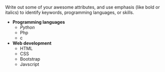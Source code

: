 Write out some of your awesome attributes, and use emphasis (like bold or italics) to identify keywords, programming languages, or skills. 
- **Programming languages**
  - *Python*
  - Php
  - c
- **Web development**
  - HTML
  - CSS
  - Bootstrap
  - Javscript
